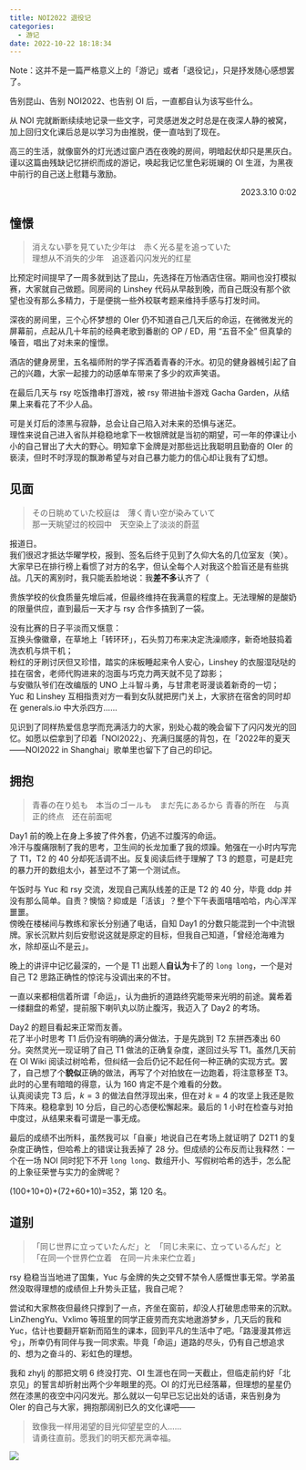 ```yaml
---
title: NOI2022 退役记
categories:
  - 游记
date: 2022-10-22 18:18:34
---
```


Note：这并不是一篇严格意义上的「游记」或者「退役记」，只是抒发随心感想罢了。

告别昆山、告别 NOI2022、也告别 OI 后，一直都自认为该写些什么。  

从 NOI 完就断断续续地记录一些文字，可灵感迸发之时总是在夜深人静的被窝，加上回归文化课后总是以学习为由推脱，便一直咕到了现在。

高三的生活，就像窗外的灯光透过窗户洒在夜晚的房间，明暗起伏却只是黑灰白。谨以这篇由残缺记忆拼织而成的游记，唤起我记忆里色彩斑斓的 OI 生涯，为黑夜中前行的自己送上慰籍与激励。

<p style="text-align:right">2023.3.10 0:02</p>

<!-- more -->

## 憧憬

> 消えない夢を見ていた少年は　赤く光る星を追っていた  
> 理想从不消失的少年　追逐着闪闪发光的红星

比预定时间提早了一周多就到达了昆山，先选择在万怡酒店住宿。期间也没打模拟赛，大家就自己做题。同房间的 Linshey 代码从早敲到晚，而自己既没有那个欲望也没有那么多精力，于是便挑一些外校联考题来维持手感与打发时间。

深夜的房间里，三个心怀梦想的 OIer 仍不知道自己几天后的命运，在微微发光的屏幕前，点起从几十年前的经典老歌到番剧的 OP / ED，用 “五音不全” 但真挚的嗓音，唱出了对未来的憧憬。

酒店的健身房里，五名福师附的学子挥洒着青春的汗水。初见的健身器械引起了自己的兴趣，大家一起接力的动感单车带来了多少的欢声笑语。

在最后几天与 rsy 吃饭撸串打游戏，被 rsy 带进抽卡游戏 Gacha Garden，从结果上来看花了不少人品。

可是关灯后的漆黑与寂静，总会让自己陷入对未来的恐惧与迷茫。  
理性来说自己进入省队并稳稳地拿下一枚银牌就是当初的期望，可一年的停课让小小的自己冒出了大大的野心。明知拿下金牌是对那些远比我聪明且勤奋的 OIer 的亵渎，但时不时浮现的飘渺希望与对自己暴力能力的信心却让我有了幻想。

## 见面

> その日眺めていた校庭は　薄く青い空が染みていて  
> 那一天眺望过的校园中　天空染上了淡淡的蔚蓝

报道日。  
我们很迟才抵达华曜学校，报到、签名后终于见到了久仰大名的几位室友（笑）。大家早已在排行榜上看惯了对方的名字，但认全每个人对我这个脸盲还是有些挑战。几天的离别时，我只能丢脸地说：我**差不多**认齐了（

贵族学校的伙食质量先增后减，但最终维持在我满意的程度上。无法理解的是酸奶的限量供应，直到最后一天才与 rsy 合作多搞到了一袋。

没有比赛的日子平淡而又惬意：  
互换头像徽章，在草地上「转环环」，石头剪刀布来决定洗澡顺序，新奇地鼓捣着洗衣机与烘干机；  
粉红的牙刷讨厌但又珍惜，踏实的床板睡起来令人安心，Linshey 的衣服湿哒哒的挂在宿舍，老师代购进来的泡面与巧克力两天就不见了踪影；  
与安徽队爷们在改编版的 UNO 上斗智斗勇，与甘肃老哥漫谈着新奇的一切；  
Yuc 和 Linshey 互相指责对方一看到女队就把房门关上，大家挤在宿舍的同时却在 generals.io 中大杀四方……

见识到了同样热爱信息学而充满活力的大家，别处心裁的晚会留下了闪闪发光的回忆。如愿以偿拿到了印着「NOI2022」、充满归属感的背包，在「2022年的夏天——NOI2022 in Shanghai」歌单里也留下了自己的印记。

## 拥抱

> 青春の在り処も　本当のゴールも　まだ先にあるから
> 青春的所在　与真正的终点　还在前面呢

Day1 前的晚上在身上多披了件外套，仍逃不过腹泻的命运。  
冷汗与腹痛限制了我的思考，卫生间的长龙加重了我的烦躁。勉强在一小时内写完了 T1，T2 的 40 分却死活调不出。反复阅读后终于理解了 T3 的题意，可是赶完的暴力开的数组太小，甚至过不了第一个测试点。

午饭时与 Yuc 和 rsy 交流，发现自己离队线差的正是 T2 的 40 分，毕竟 ddp 并没有那么简单。自责？懊恼？抑或是「活该」？整个下午表面嘻嘻哈哈，内心浑浑噩噩。  
傍晚在楼梯间与教练和家长分别通了电话，自知 Day1 的分数只能混到一个中流银牌。家长沉默片刻后安慰说这就是原定的目标，但我自己知道，「曾经沧海难为水，除却巫山不是云」。

晚上的讲评中记忆最深的，一个是 T1 出题人**自认为**卡了的 `long long`，一个是对自己 T2 思路正确性的惊诧与没调出来的不甘。

一直以来都相信着所谓「命运」，认为曲折的道路终究能带来光明的前途。冀希着一缕翻盘的希望，提前服下喇叭丸以防止腹泻，我迈入了 Day2 的考场。

Day2 的题目看起来正常而友善。  
花了半小时思考 T1 后仍没有明确的满分做法，于是先跳到 T2 东拼西凑出 60 分。突然灵光一现证明了自己 T1 做法的正确复杂度，遂回过头写 T1。虽然几天前在 OI Wiki 阅读过树哈希，但纠结一会后仍记不起任何一种正确的实现方式。罢了，自己想了个**貌似**正确的做法，再写了个对拍放在一边跑着，将注意移至 T3。此时的心里有暗暗的得意，认为 160 肯定不是个难看的分数。  
认真阅读完 T3 后，$k=3$ 的做法自然浮现出来，但在对 $k=4$ 的攻坚上我还是败下阵来。稳稳拿到 10 分后，自己的心态便松懈起来。最后的 1 小时在检查与对拍中度过，从结果来看可谓是一事无成。

最后的成绩不出所料，虽然我可以「自豪」地说自己在考场上就证明了 D2T1 的复杂度正确性，但哈希上的错误让我丢掉了 28 分。但成绩的公布反而让我释然：一个在一场 NOI 同时犯下不开 `long long`、数组开小、写假树哈希的选手，怎么配的上象征荣誉与实力的金牌呢？

(100+10+0)+(72+60+10)=352，第 120 名。

## 道别

> 「同じ世界に立っていたんだ」と　「同じ未来に、立っているんだ」と  
> 「在同一个世界伫立着　在同一片未来伫立着」

rsy 稳稳当当地进了国集，Yuc 与金牌的失之交臂不禁令人感慨世事无常。学弟虽然没取得理想的成绩但上升势头正猛，我自己呢？

尝试和大家熬夜但最终只撑到了一点，齐坐在窗前，却没人打破思虑带来的沉默。LinZhengYu、Vxlimo 等班里的同学正疲劳而充实地遨游梦乡，几天后的我和 Yuc，估计也要翻开崭新而陌生的课本，回到平凡的生活中了吧。「路漫漫其修远兮」，所幸仍有同伴与我一同求索。毕竟「命运」道路的尽头，仍有自己想追求的、想为之奋斗的、彩虹色的理想。

我和 zhylj 的那把文明 6 终没打完、OI 生涯也在同一天截止，但临走前约好「北京见」的誓言却折射出两个少年眼里的亮。OI 的灯光已经落幕，但理想的星星仍然在漆黑的夜空中闪闪发光。那么就以一句早已忘记出处的话语，来告别身为 OIer 的自己与大家，拥抱那阔别已久的文化课吧——

> 致像我一样用渴望的目光仰望星空的人……  
> 请勇往直前。愿我们的明天都充满幸福。

![](together.jpg)